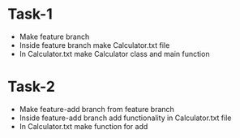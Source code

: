 # Task-1
 - Make feature branch
 - Inside feature branch make Calculator.txt file
 - In Calculator.txt make Calculator class and main function

# Task-2
 - Make feature-add branch from feature branch
 - Inside feature-add branch add functionality in Calculator.txt file
 - In Calculator.txt make function for add
